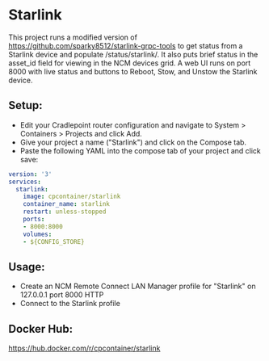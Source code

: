 # Starlink
This project runs a modified version of https://github.com/sparky8512/starlink-grpc-tools to get status from a Starlink device and populate /status/starlink/.  It also puts brief status in the asset_id field for viewing in the NCM devices grid.  A web UI runs on port 8000 with live status and buttons to Reboot, Stow, and Unstow the Starlink device.  

## Setup:
- Edit your Cradlepoint router configuration and navigate to System > Containers > Projects and click Add.  
- Give your project a name ("Starlink") and click on the Compose tab.
- Paste the following YAML into the compose tab of your project and click save:

```yaml
version: '3'
services:
  starlink:
    image: cpcontainer/starlink
    container_name: starlink
    restart: unless-stopped
    ports:
    - 8000:8000
    volumes:
    - ${CONFIG_STORE}
```


## Usage:  
- Create an NCM Remote Connect LAN Manager profile for "Starlink" on 127.0.0.1 port 8000 HTTP
- Connect to the Starlink profile

## Docker Hub:  
https://hub.docker.com/r/cpcontainer/starlink